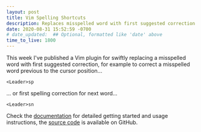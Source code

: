 ```yaml
---
layout: post
title: Vim Spelling Shortcuts
description: Replaces misspelled word with first suggested correction
date: 2020-08-31 15:52:59 -0700
# date_updated:  ## Optional, formatted like 'date' above
time_to_live: 1800
---
```




This week I've published a Vim plugin for swiftly replacing a misspelled word with first suggested correction, for example to correct a misspelled word previous to the cursor position...


```Vim
<Leader>sp
```


... or first spelling correction for next word...


```Vim
<Leader>sn
```


Check the [documentation][documentation__spelling_shortcuts] for detailed getting started and usage instructions, the [source code][source__spelling_shortcuts] is available on GitHub.



[documentation__spelling_shortcuts]: https://github.com/vim-utilities/spelling-shortcuts/blob/main/.github/README.md "Repository documentation"

[source__spelling_shortcuts]: https://github.com/vim-utilities/spelling-shortcuts "Repository source code"

